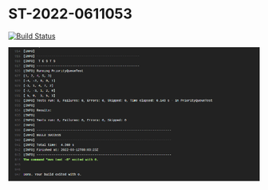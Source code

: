 # ST-2022-0611053

[![Build Status](https://app.travis-ci.com/jiangxin1998/ST-2022-0611053.svg?branch=main)](https://app.travis-ci.com/jiangxin1998/ST-2022-0611053)

![image](https://github.com/jiangxin1998/ST-2022-0611053/blob/main/SUCCESS.png)
